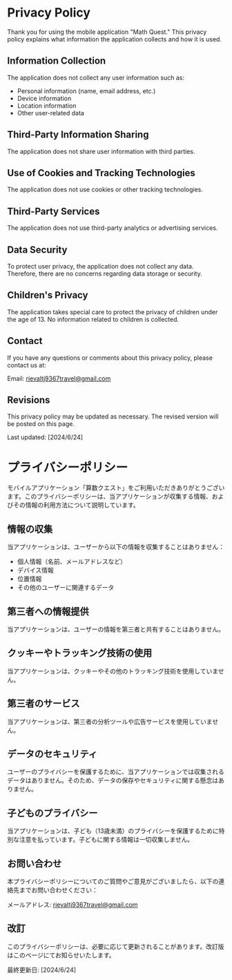 # Privacy Policy

Thank you for using the mobile application "Math Quest." This privacy policy explains what information the application collects and how it is used.

## Information Collection
The application does not collect any user information such as:
- Personal information (name, email address, etc.)
- Device information
- Location information
- Other user-related data

## Third-Party Information Sharing
The application does not share user information with third parties.

## Use of Cookies and Tracking Technologies
The application does not use cookies or other tracking technologies.

## Third-Party Services
The application does not use third-party analytics or advertising services.

## Data Security
To protect user privacy, the application does not collect any data. Therefore, there are no concerns regarding data storage or security.

## Children's Privacy
The application takes special care to protect the privacy of children under the age of 13. No information related to children is collected.

## Contact
If you have any questions or comments about this privacy policy, please contact us at:

Email: rievaltj9367travel@gmail.com

## Revisions
This privacy policy may be updated as necessary. The revised version will be posted on this page.

Last updated: [2024/6/24]


# プライバシーポリシー

モバイルアプリケーション「算数クエスト」をご利用いただきありがとうございます。このプライバシーポリシーは、当アプリケーションが収集する情報、およびその情報の利用方法について説明しています。

## 情報の収集
当アプリケーションは、ユーザーから以下の情報を収集することはありません：
- 個人情報（名前、メールアドレスなど）
- デバイス情報
- 位置情報
- その他のユーザーに関連するデータ

## 第三者への情報提供
当アプリケーションは、ユーザーの情報を第三者と共有することはありません。

## クッキーやトラッキング技術の使用
当アプリケーションは、クッキーやその他のトラッキング技術を使用していません。

## 第三者のサービス
当アプリケーションは、第三者の分析ツールや広告サービスを使用していません。

## データのセキュリティ
ユーザーのプライバシーを保護するために、当アプリケーションでは収集されるデータはありません。そのため、データの保存やセキュリティに関する懸念はありません。

## 子どものプライバシー
当アプリケーションは、子ども（13歳未満）のプライバシーを保護するために特別な注意を払っています。子どもに関する情報は一切収集しません。

## お問い合わせ
本プライバシーポリシーについてのご質問やご意見がございましたら、以下の連絡先までお問い合わせください：

メールアドレス: rievaltj9367travel@gmail.com

## 改訂
このプライバシーポリシーは、必要に応じて更新されることがあります。改訂版はこのページにてお知らせいたします。

最終更新日: [2024/6/24]

